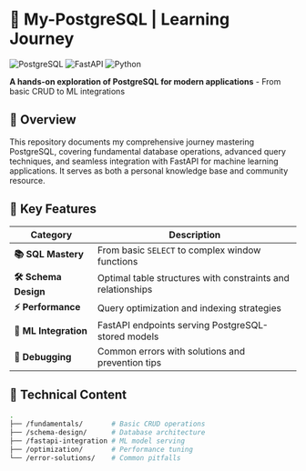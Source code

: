 
# 🐘 My-PostgreSQL | Learning Journey

![PostgreSQL](https://img.shields.io/badge/PostgreSQL-316192?style=for-the-badge&logo=postgresql&logoColor=white)
![FastAPI](https://img.shields.io/badge/FastAPI-009688?style=for-the-badge&logo=FastAPI&logoColor=white)
![Python](https://img.shields.io/badge/Python-3776AB?style=for-the-badge&logo=python&logoColor=white)

**A hands-on exploration of PostgreSQL for modern applications** - From basic CRUD to ML integrations

## 🌟 Overview

This repository documents my comprehensive journey mastering PostgreSQL, covering fundamental database operations, advanced query techniques, and seamless integration with FastAPI for machine learning applications. It serves as both a personal knowledge base and community resource.

## 🚀 Key Features

| Category              | Description                                                                 |
|-----------------------|-----------------------------------------------------------------------------|
| **📚 SQL Mastery**     | From basic `SELECT` to complex window functions                             |
| **🛠 Schema Design**   | Optimal table structures with constraints and relationships                 |
| **⚡ Performance**     | Query optimization and indexing strategies                                  |
| **🤖 ML Integration** | FastAPI endpoints serving PostgreSQL-stored models                          |
| **🐛 Debugging**       | Common errors with solutions and prevention tips                            |

## 🧰 Technical Content

```bash
.
├── /fundamentals/       # Basic CRUD operations
├── /schema-design/      # Database architecture
├── /fastapi-integration # ML model serving
├── /optimization/       # Performance tuning
└── /error-solutions/    # Common pitfalls

